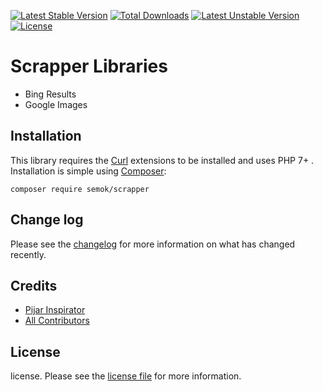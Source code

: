 [![Latest Stable Version](https://poser.pugx.org/semok/scrapper/v/stable)](https://packagist.org/packages/semok/scrapper)
[![Total Downloads](https://poser.pugx.org/semok/scrapper/downloads)](https://packagist.org/packages/semok/scrapper)
[![Latest Unstable Version](https://poser.pugx.org/semok/scrapper/v/unstable)](https://packagist.org/packages/semok/scrapper)
[![License](https://poser.pugx.org/semok/scrapper/license)](https://packagist.org/packages/semok/scrapper)

# Scrapper Libraries
- Bing Results
- Google Images

## Installation

This library requires the [Curl](http://php.net/manual/en/book.curl.php) extensions to be installed and uses PHP 7+ . Installation is simple using [Composer](https://composer.io):

```shell
composer require semok/scrapper
```
## Change log

Please see the [changelog](changelog.md) for more information on what has changed recently.

## Credits

- [Pijar Inspirator][link-author]
- [All Contributors][link-contributors]

## License

license. Please see the [license file](license.md) for more information.


[link-packagist]: https://packagist.org/packages/semok/scrapper
[link-author]: https://github.com/pijarajip
[link-contributors]: ../../contributors
